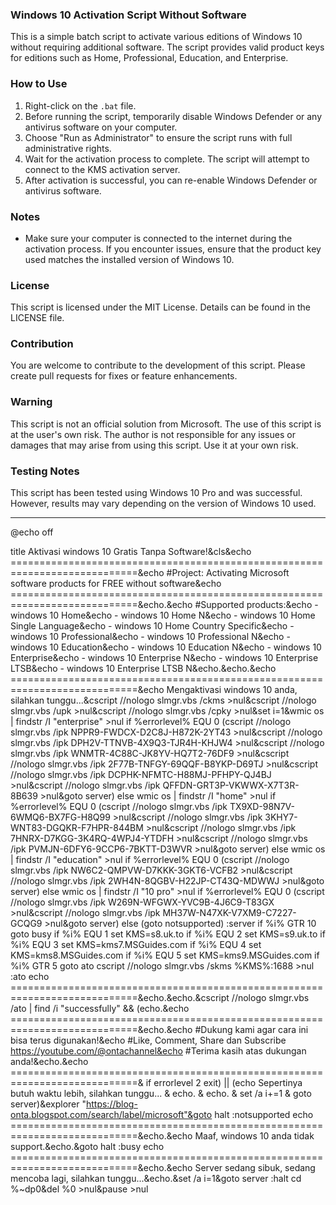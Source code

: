 ### Windows 10 Activation Script Without Software

This is a simple batch script to activate various editions of Windows 10 without requiring additional software. The script provides valid product keys for editions such as Home, Professional, Education, and Enterprise.

### How to Use

1. Right-click on the `.bat` file.
2. Before running the script, temporarily disable Windows Defender or any antivirus software on your computer.
3. Choose "Run as Administrator" to ensure the script runs with full administrative rights.
4. Wait for the activation process to complete. The script will attempt to connect to the KMS activation server.
5. After activation is successful, you can re-enable Windows Defender or antivirus software.

### Notes

- Make sure your computer is connected to the internet during the activation process. If you encounter issues, ensure that the product key used matches the installed version of Windows 10.

### License

This script is licensed under the MIT License. Details can be found in the LICENSE file.

### Contribution

You are welcome to contribute to the development of this script. Please create pull requests for fixes or feature enhancements.

### Warning

This script is not an official solution from Microsoft. The use of this script is at the user's own risk. The author is not responsible for any issues or damages that may arise from using this script. Use it at your own risk.

### Testing Notes

This script has been tested using Windows 10 Pro and was successful. However, results may vary depending on the version of Windows 10 used.

---

@echo off

title Aktivasi windows 10 Gratis Tanpa Software!&cls&echo ============================================================================&echo #Project: Activating Microsoft software products for FREE without software&echo ============================================================================&echo.&echo #Supported products:&echo - windows 10 Home&echo - windows 10 Home N&echo - windows 10 Home Single Language&echo - windows 10 Home Country Specific&echo - windows 10 Professional&echo - windows 10 Professional N&echo - windows 10 Education&echo - windows 10 Education N&echo - windows 10 Enterprise&echo - windows 10 Enterprise N&echo - windows 10 Enterprise LTSB&echo - windows 10 Enterprise LTSB N&echo.&echo.&echo ============================================================================&echo Mengaktivasi windows 10 anda, silahkan tunggu...&cscript //nologo slmgr.vbs /ckms >nul&cscript //nologo slmgr.vbs /upk >nul&cscript //nologo slmgr.vbs /cpky >nul&set i=1&wmic os | findstr /I "enterprise" >nul
if %errorlevel% EQU 0 (cscript //nologo slmgr.vbs /ipk NPPR9-FWDCX-D2C8J-H872K-2YT43 >nul&cscript //nologo slmgr.vbs /ipk DPH2V-TTNVB-4X9Q3-TJR4H-KHJW4 >nul&cscript //nologo slmgr.vbs /ipk WNMTR-4C88C-JK8YV-HQ7T2-76DF9 >nul&cscript //nologo slmgr.vbs /ipk 2F77B-TNFGY-69QQF-B8YKP-D69TJ >nul&cscript //nologo slmgr.vbs /ipk DCPHK-NFMTC-H88MJ-PFHPY-QJ4BJ >nul&cscript //nologo slmgr.vbs /ipk QFFDN-GRT3P-VKWWX-X7T3R-8B639 >nul&goto server) else wmic os | findstr /I "home" >nul
if %errorlevel% EQU 0 (cscript //nologo slmgr.vbs /ipk TX9XD-98N7V-6WMQ6-BX7FG-H8Q99 >nul&cscript //nologo slmgr.vbs /ipk 3KHY7-WNT83-DGQKR-F7HPR-844BM >nul&cscript //nologo slmgr.vbs /ipk 7HNRX-D7KGG-3K4RQ-4WPJ4-YTDFH >nul&cscript //nologo slmgr.vbs /ipk PVMJN-6DFY6-9CCP6-7BKTT-D3WVR >nul&goto server) else wmic os | findstr /I "education" >nul
if %errorlevel% EQU 0 (cscript //nologo slmgr.vbs /ipk NW6C2-QMPVW-D7KKK-3GKT6-VCFB2 >nul&cscript //nologo slmgr.vbs /ipk 2WH4N-8QGBV-H22JP-CT43Q-MDWWJ >nul&goto server) else wmic os | findstr /I "10 pro" >nul
if %errorlevel% EQU 0 (cscript //nologo slmgr.vbs /ipk W269N-WFGWX-YVC9B-4J6C9-T83GX >nul&cscript //nologo slmgr.vbs /ipk MH37W-N47XK-V7XM9-C7227-GCQG9 >nul&goto server) else (goto notsupported)
:server
if %i% GTR 10 goto busy
if %i% EQU 1 set KMS=s8.uk.to
if %i% EQU 2 set KMS=s9.uk.to
if %i% EQU 3 set KMS=kms7.MSGuides.com
if %i% EQU 4 set KMS=kms8.MSGuides.com
if %i% EQU 5 set KMS=kms9.MSGuides.com
if %i% GTR 5 goto ato
cscript //nologo slmgr.vbs /skms %KMS%:1688 >nul
:ato
echo ============================================================================&echo.&echo.&cscript //nologo slmgr.vbs /ato | find /i "successfully" && (echo.&echo ============================================================================&echo.&echo #Dukung kami agar cara ini bisa terus digunakan!&echo #Like, Comment, Share dan Subscribe https://youtube.com/@ontachannel&echo #Terima kasih atas dukungan anda!&echo.&echo ============================================================================& if errorlevel 2 exit) || (echo Sepertinya butuh waktu lebih, silahkan tunggu... & echo. & echo. & set /a i+=1 & goto server)&explorer "https://blog-onta.blogspot.com/search/label/microsoft"&goto halt
:notsupported
echo ============================================================================&echo.&echo Maaf, windows 10 anda tidak support.&echo.&goto halt
:busy
echo ============================================================================&echo.&echo Server sedang sibuk, sedang mencoba lagi, silahkan tunggu...&echo.&set /a i=1&goto server
:halt
cd %~dp0&del %0 >nul&pause >nul
